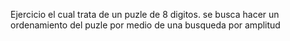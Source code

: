 Ejercicio el cual trata de un puzle de 8 digitos. se busca hacer un ordenamiento del puzle por medio de una busqueda por amplitud
